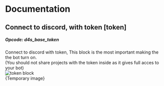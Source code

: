 # Documentation
## Connect to discord, with token [token]
##### Opcode: d4s_base_token
Connect to discord with token, This block is the most important making the the bot turn on.\
(You should not share projects with the token inside as it gives full acces to your bot)\
![token block](https://user-images.githubusercontent.com/118752107/211857158-bc771a5c-ba5a-4007-be5c-d77ecf771e55.png)\
{Temporary image}
